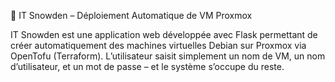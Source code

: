 🚀 IT Snowden – Déploiement Automatique de VM Proxmox

IT Snowden est une application web développée avec Flask permettant de créer automatiquement des machines virtuelles Debian sur Proxmox via OpenTofu (Terraform).
L’utilisateur saisit simplement un nom de VM, un nom d’utilisateur, et un mot de passe – et le système s’occupe du reste.
